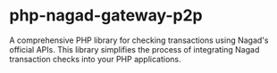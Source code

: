 # php-nagad-gateway-p2p
A comprehensive PHP library for checking transactions using Nagad's official APIs. This library simplifies the process of integrating Nagad transaction checks into your PHP applications.
